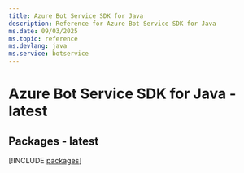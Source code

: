 ```yaml
---
title: Azure Bot Service SDK for Java
description: Reference for Azure Bot Service SDK for Java
ms.date: 09/03/2025
ms.topic: reference
ms.devlang: java
ms.service: botservice
---
```

# Azure Bot Service SDK for Java - latest
## Packages - latest
[!INCLUDE [packages](bot-service-index.md)]